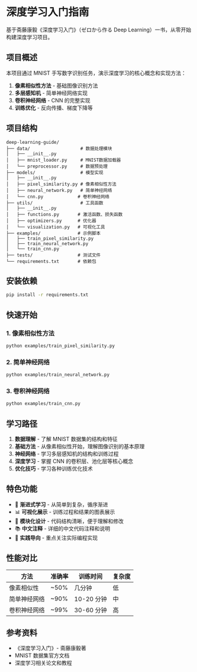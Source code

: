 # 深度学习入门指南

基于斋藤康毅《深度学习入门》（ゼロから作る Deep Learning）一书，从零开始构建深度学习项目。

## 项目概述

本项目通过 MNIST 手写数字识别任务，演示深度学习的核心概念和实现方法：

1. **像素相似性方法** - 基础图像识别方法
2. **多层感知机** - 简单神经网络实现
3. **卷积神经网络** - CNN 的完整实现
4. **训练优化** - 反向传播、梯度下降等

## 项目结构

```
deep-learning-guide/
├── data/                   # 数据处理模块
│   ├── __init__.py
│   ├── mnist_loader.py     # MNIST数据加载器
│   └── preprocessor.py     # 数据预处理
├── models/                 # 模型实现
│   ├── __init__.py
│   ├── pixel_similarity.py # 像素相似性方法
│   ├── neural_network.py   # 简单神经网络
│   └── cnn.py             # 卷积神经网络
├── utils/                  # 工具函数
│   ├── __init__.py
│   ├── functions.py       # 激活函数、损失函数
│   ├── optimizers.py      # 优化器
│   └── visualization.py   # 可视化工具
├── examples/              # 示例脚本
│   ├── train_pixel_similarity.py
│   ├── train_neural_network.py
│   └── train_cnn.py
├── tests/                 # 测试文件
└── requirements.txt       # 依赖包
```

## 安装依赖

```bash
pip install -r requirements.txt
```

## 快速开始

### 1. 像素相似性方法

```bash
python examples/train_pixel_similarity.py
```

### 2. 简单神经网络

```bash
python examples/train_neural_network.py
```

### 3. 卷积神经网络

```bash
python examples/train_cnn.py
```

## 学习路径

1. **数据理解** - 了解 MNIST 数据集的结构和特征
2. **基础方法** - 从像素相似性开始，理解图像识别的基本原理
3. **神经网络** - 学习多层感知机的结构和训练过程
4. **深度学习** - 掌握 CNN 的卷积层、池化层等核心概念
5. **优化技巧** - 学习各种训练优化技术

## 特色功能

- 🔄 **渐进式学习** - 从简单到复杂，循序渐进
- 📊 **可视化展示** - 训练过程和结果的图表展示
- 🔧 **模块化设计** - 代码结构清晰，便于理解和修改
- 📚 **中文注释** - 详细的中文代码注释和说明
- 🎯 **实践导向** - 重点关注实际编程实现

## 性能对比

| 方法         | 准确率 | 训练时间   | 复杂度 |
| ------------ | ------ | ---------- | ------ |
| 像素相似性   | ~50%   | 几分钟     | 低     |
| 简单神经网络 | ~90%   | 10-20 分钟 | 中     |
| 卷积神经网络 | ~99%   | 30-60 分钟 | 高     |

## 参考资料

- 《深度学习入门》- 斋藤康毅著
- MNIST 数据集官方文档
- 深度学习相关论文和教程
